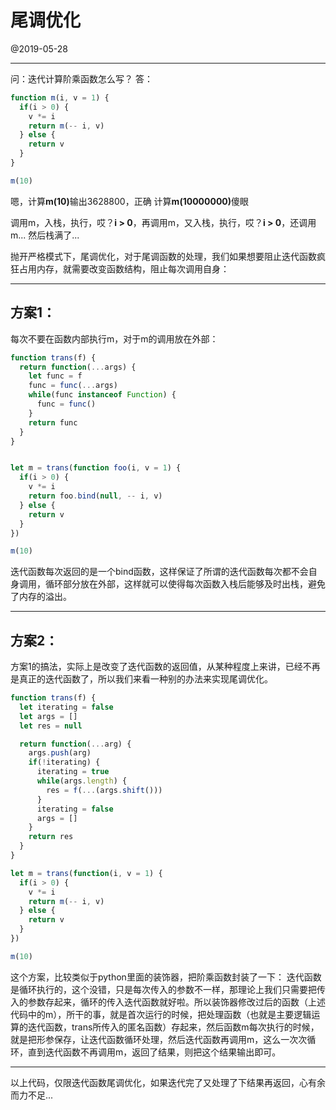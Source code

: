 # 尾调优化
@2019-05-28

---

问：迭代计算阶乘函数怎么写？
答：
```javascript
function m(i, v = 1) {
  if(i > 0) {
    v *= i
    return m(-- i, v)
  } else {
    return v
  }
}

m(10)
```
嗯，计算<b>m(10)</b>输出3628800，正确
计算<b>m(10000000)</b>傻眼

调用m，入栈，执行，哎？<b>i > 0</b>，再调用m，又入栈，执行，哎？<b>i > 0</b>，还调用m...
然后栈满了...

抛开严格模式下，尾调优化，对于尾调函数的处理，我们如果想要阻止迭代函数疯狂占用内存，就需要改变函数结构，阻止每次调用自身：

---

## 方案1：
每次不要在函数内部执行m，对于m的调用放在外部：
```javascript
function trans(f) {
  return function(...args) {
    let func = f
    func = func(...args)
    while(func instanceof Function) {
      func = func()
    }
    return func
  }
}


let m = trans(function foo(i, v = 1) {
  if(i > 0) {
    v *= i
    return foo.bind(null, -- i, v)
  } else {
    return v
  }
})

m(10)
```

迭代函数每次返回的是一个bind函数，这样保证了所谓的迭代函数每次都不会自身调用，循环部分放在外部，这样就可以使得每次函数入栈后能够及时出栈，避免了内存的溢出。

---

## 方案2：
方案1的搞法，实际上是改变了迭代函数的返回值，从某种程度上来讲，已经不再是真正的迭代函数了，所以我们来看一种别的办法来实现尾调优化。
```javascript
function trans(f) {
  let iterating = false
  let args = []
  let res = null

  return function(...arg) {
    args.push(arg)
    if(!iterating) {
      iterating = true
      while(args.length) {
        res = f(...(args.shift()))
      }
      iterating = false
      args = []
    }
    return res
  }
}

let m = trans(function(i, v = 1) {
  if(i > 0) {
    v *= i
    return m(-- i, v)
  } else {
    return v
  }
})

m(10)
```

这个方案，比较类似于python里面的装饰器，把阶乘函数封装了一下：
迭代函数是循环执行的，这个没错，只是每次传入的参数不一样，那理论上我们只需要把传入的参数存起来，循环的传入迭代函数就好啦。所以装饰器修改过后的函数（上述代码中的m），所干的事，就是首次运行的时候，把处理函数（也就是主要逻辑运算的迭代函数，trans所传入的匿名函数）存起来，然后函数m每次执行的时候，就是把形参保存，让迭代函数循环处理，然后迭代函数再调用m，这么一次次循环，直到迭代函数不再调用m，返回了结果，则把这个结果输出即可。

---

以上代码，仅限迭代函数尾调优化，如果迭代完了又处理了下结果再返回，心有余而力不足...
